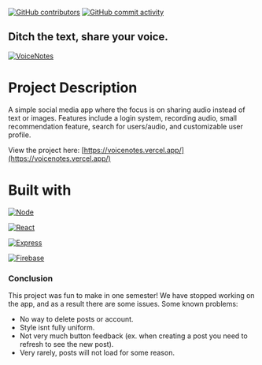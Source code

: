 [![GitHub contributors](https://img.shields.io/github/contributors/pwc88430/CodeHubProject?style=for-the-badge)](https://github.com/pwc88430/CodeHubProject/graphs/contributors)
[![GitHub commit activity](https://img.shields.io/github/commit-activity/t/pwc88430/CodeHubProject?style=for-the-badge)](https://github.com/pwc88430/CodeHubProject/graphs/commit-activity)

## **Ditch the text, share your voice.**

[![VoiceNotes](https://i.ibb.co/tH2jwfC/vox.png)](https://voicenotes.vercel.app/)

# **Project Description**

A simple social media app where the focus is on sharing audio instead of text or images. Features include a login system, recording audio, small recommendation feature, search for users/audio, and customizable user profile.

View the project here: [https://voicenotes.vercel.app/](https://voicenotes.vercel.app/)

# Built with

[![Node](https://img.shields.io/badge/Node-20232A?style=for-the-badge&logo=node.js)](https://nodejs.org/en)

[![React](https://img.shields.io/badge/React-20232A?style=for-the-badge&logo=react)](https://reactjs.org)

[![Express](https://img.shields.io/badge/Express-20232A?style=for-the-badge&logo=express)](https://expressjs.com/)

[![Firebase](https://img.shields.io/badge/Firebase-20232A?style=for-the-badge&logo=firebase)](https://firebase.google.com/)

### Conclusion

This project was fun to make in one semester! We have stopped working on the app, and as a result there are some issues. Some known problems:

-   No way to delete posts or account.
-   Style isnt fully uniform.
-   Not very much button feedback (ex. when creating a post you need to refresh to see the new post).
-   Very rarely, posts will not load for some reason.
